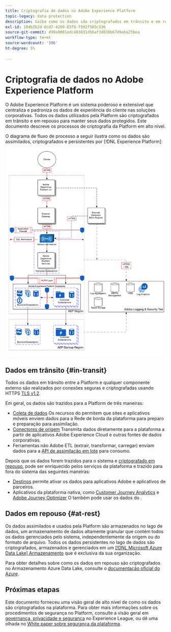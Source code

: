 ```yaml
---
title: Criptografia de dados no Adobe Experience Platform
topic-legacy: data protection
description: Saiba como os dados são criptografados em trânsito e em repouso no Adobe Experience Platform.
exl-id: 184b2b2d-8cd7-4299-83f8-f992f585c336
source-git-commit: d99a9081edc483831d56af3d838b67d9aba25bea
workflow-type: tm+mt
source-wordcount: '396'
ht-degree: 5%

---
```


# Criptografia de dados no Adobe Experience Platform

O Adobe Experience Platform é um sistema poderoso e extensível que centraliza e padroniza os dados de experiência do cliente nas soluções corporativas. Todos os dados utilizados pela Platform são criptografados em trânsito e em repouso para manter seus dados protegidos. Este documento descreve os processos de criptografia da Platform em alto nível.

O diagrama de fluxo de processo a seguir ilustra como os dados são assimilados, criptografados e persistentes por [!DNL Experience Platform]:

![](../images/governance-privacy-security/encryption/flow.png)

## Dados em trânsito {#in-transit}

Todos os dados em trânsito entre a Platform e qualquer componente externo são realizados por conexões seguras e criptografadas usando HTTPS [TLS v1.2](https://datatracker.ietf.org/doc/html/rfc5246).

Em geral, os dados são trazidos para a Platform de três maneiras:

* [Coleta de dados](../../collection/home.md) Os recursos do permitem que sites e aplicativos móveis enviem dados para a Rede de borda da plataforma para preparo e preparação para assimilação.
* [Conectores de origem](../../sources/home.md) Transmita dados diretamente para a plataforma a partir de aplicativos Adobe Experience Cloud e outras fontes de dados corporativas.
* Ferramentas não Adobe ETL (extrair, transformar, carregar) enviam dados para a [API de assimilação em lote](../../ingestion/batch-ingestion/overview.md) para consumo.

Depois que os dados forem trazidos para o sistema e [criptografado em repouso](#at-rest), pode ser enriquecido pelos serviços da plataforma e trazido para fora do sistema das seguintes maneiras:

* [Destinos](../../destinations/home.md) permite ativar os dados para aplicativos Adobe e aplicativos de parceiros.
* Aplicativos da plataforma nativa, como [Customer Journey Analytics](https://experienceleague.adobe.com/docs/analytics-platform/using/cja-overview/cja-overview.html?lang=pt-BR) e [Adobe Journey Optimizer](https://experienceleague.adobe.com/docs/journey-optimizer/using/ajo-home.html?lang=pt-BR) O também pode usar os dados do .

## Dados em repouso {#at-rest}

Os dados assimilados e usados pela Platform são armazenados no lago de dados, um armazenamento de dados altamente granular que contém todos os dados gerenciados pelo sistema, independentemente da origem ou do formato de arquivo. Todos os dados persistentes no lago de dados são criptografados, armazenados e gerenciados em um [[!DNL Microsoft Azure Data Lake] Armazenamento](https://docs.microsoft.com/en-us/azure/storage/blobs/data-lake-storage-introduction) que é exclusiva da sua organização.

Para obter detalhes sobre como os dados em repouso são criptografados no Armazenamento Azure Data Lake, consulte o [documentação oficial do Azure](https://learn.microsoft.com/en-us/azure/storage/common/storage-service-encryption).

## Próximas etapas

Este documento forneceu uma visão geral de alto nível de como os dados são criptografados na plataforma. Para obter mais informações sobre os procedimentos de segurança no Platform, consulte a visão geral em [governança, privacidade e segurança](./overview.md) no Experience League, ou dê uma olhada no [White paper sobre segurança da plataforma](https://www.adobe.com/content/dam/cc/en/security/pdfs/AEP_SecurityOverview.pdf).
